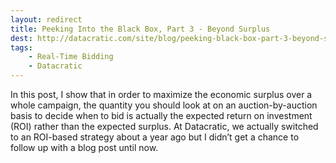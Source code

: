 ```yaml
---
layout: redirect
title: Peeking Into the Black Box, Part 3 - Beyond Surplus
dest: http://datacratic.com/site/blog/peeking-black-box-part-3-beyond-surplus
tags:
    - Real-Time Bidding
    - Datacratic
---
```


In this post, I show that in order to maximize the economic surplus over a whole campaign, the quantity you should look at on an auction-by-auction basis to decide when to bid is actually the expected return on investment (ROI) rather than the expected surplus. At Datacratic, we actually switched to an ROI-based strategy about a year ago but I didn’t get a chance to follow up with a blog post until now.